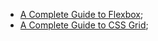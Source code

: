 * [A Complete Guide to Flexbox](https://css-tricks.com/snippets/css/a-guide-to-flexbox/#aa-background);
* [A Complete Guide to CSS Grid](https://css-tricks.com/snippets/css/complete-guide-grid/);

